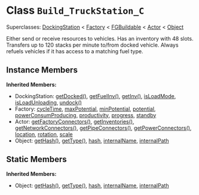 # Class <code>Build_TruckStation_C</code>

Superclasses: <a href="DockingStation.md">DockingStation</a> < <a href="Factory.md">Factory</a> < <a href="FGBuildable.md">FGBuildable</a> < <a href="Actor.md">Actor</a> < <a href="Object.md">Object</a>

Either send or receive resources to vehicles. Has an inventory with 48 slots.
Transfers up to 120 stacks per minute to/from docked vehicle. 
Always refuels vehicles if it has access to a matching fuel type.

## Instance Members
<b>Inherited Members:</b>
- DockingStation: <a href="DockingStation.md#getDocked">getDocked()</a>, <a href="DockingStation.md#getFuelInv">getFuelInv()</a>, <a href="DockingStation.md#getInv">getInv()</a>, <a href="DockingStation.md#isLoadMode">isLoadMode</a>, <a href="DockingStation.md#isLoadUnloading">isLoadUnloading</a>, <a href="DockingStation.md#undock">undock()</a>
- Factory: <a href="Factory.md#cycleTime">cycleTime</a>, <a href="Factory.md#maxPotential">maxPotential</a>, <a href="Factory.md#minPotential">minPotential</a>, <a href="Factory.md#potential">potential</a>, <a href="Factory.md#powerConsumProducing">powerConsumProducing</a>, <a href="Factory.md#productivity">productivity</a>, <a href="Factory.md#progress">progress</a>, <a href="Factory.md#standby">standby</a>
- Actor: <a href="Actor.md#getFactoryConnectors">getFactoryConnectors()</a>, <a href="Actor.md#getInventories">getInventories()</a>, <a href="Actor.md#getNetworkConnectors">getNetworkConnectors()</a>, <a href="Actor.md#getPipeConnectors">getPipeConnectors()</a>, <a href="Actor.md#getPowerConnectors">getPowerConnectors()</a>, <a href="Actor.md#location">location</a>, <a href="Actor.md#rotation">rotation</a>, <a href="Actor.md#scale">scale</a>
- Object: <a href="Object.md#getHash">getHash()</a>, <a href="Object.md#getType">getType()</a>, <a href="Object.md#hash">hash</a>, <a href="Object.md#internalName">internalName</a>, <a href="Object.md#internalPath">internalPath</a>
## Static Members
<b>Inherited Members:</b>
- Object: <a href="Object.md#getHash">getHash()</a>, <a href="Object.md#getType">getType()</a>, <a href="Object.md#hash">hash</a>, <a href="Object.md#internalName">internalName</a>, <a href="Object.md#internalPath">internalPath</a>